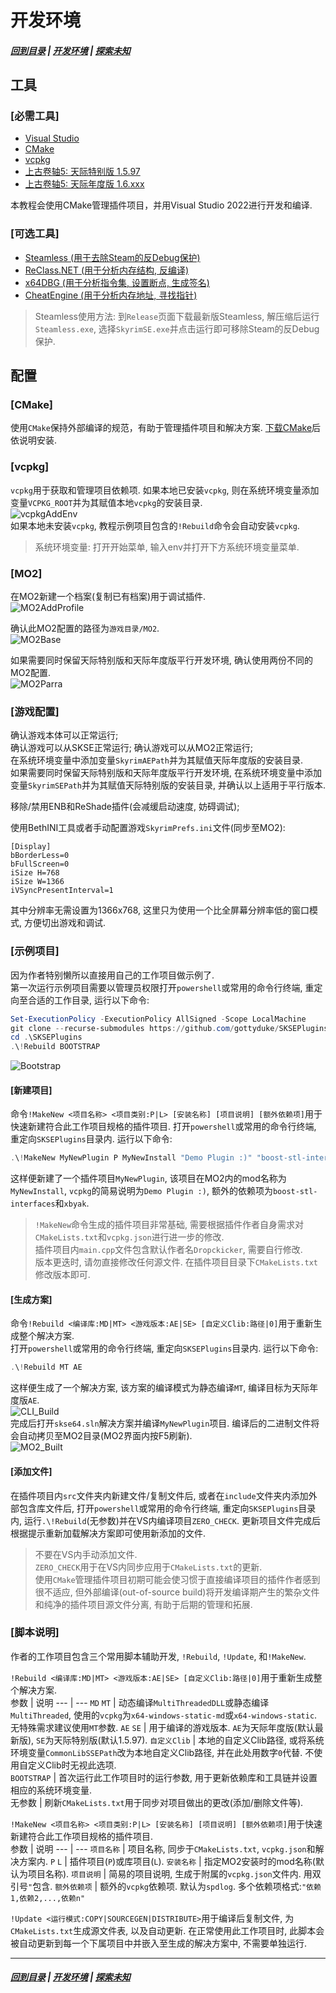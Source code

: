 # 开发环境
##### [回到目录](../README.md) | [开发环境](/docs/Setup.md) | [探索未知](/docs/ToUnknown.md)

## 工具

### [必需工具]
+ [Visual Studio](https://visualstudio.microsoft.com)
+ [CMake](https://cmake.org/)
+ [vcpkg](https://github.com/microsoft/vcpkg/releases)
+ [上古卷轴5: 天际特别版 1.5.97](https://store.steampowered.com/app/489830/The_Elder_Scrolls_V_Skyrim_Special_Edition)
+ [上古卷轴5: 天际年度版 1.6.xxx](https://store.steampowered.com/app/489830/The_Elder_Scrolls_V_Skyrim_Special_Edition)

本教程会使用CMake管理插件项目，并用Visual Studio 2022进行开发和编译.

### [可选工具]
+ [Steamless (用于去除Steam的反Debug保护)](https://github.com/atom0s/Steamless)
+ [ReClass.NET (用于分析内存结构, 反编译)](https://github.com/ReClassNET/ReClass.NET)
+ [x64DBG (用于分析指令集, 设置断点, 生成签名)](https://x64dbg.com/#start)
+ [CheatEngine (用于分析内存地址, 寻找指针)](https://www.cheatengine.org)

> Steamless使用方法: 到`Release`页面下载最新版Steamless, 解压缩后运行`Steamless.exe`, 选择`SkyrimSE.exe`并点击运行即可移除Steam的反Debug保护.

## 配置
### [CMake]
使用`CMake`保持外部编译的规范，有助于管理插件项目和解决方案. [下载CMake](https://cmake.org/)后依说明安装.  

### [vcpkg]
`vcpkg`用于获取和管理项目依赖项. 如果本地已安装`vcpkg`, 则在系统环境变量添加变量`VCPKG_ROOT`并为其赋值本地`vcpkg`的安装目录.  
![vcpkgAddEnv](/images/env_var.png)  
如果本地未安装`vcpkg`, 教程示例项目包含的`!Rebuild`命令会自动安装`vcpkg`.  
> 系统环境变量: 打开开始菜单, 输入env并打开下方系统环境变量菜单.  

### [MO2] 
在MO2新建一个档案(复制已有档案)用于调试插件.  
![MO2AddProfile](/images/mo2_addprof.png)  

确认此MO2配置的路径为`游戏目录/MO2`.  
![MO2Base](/images/mo2_base.png)  

如果需要同时保留天际特别版和天际年度版平行开发环境, 确认使用两份不同的MO2配置.  
![MO2Parra](/images/mo2_parra.png)  


### [游戏配置]
确认游戏本体可以正常运行;  
确认游戏可以从SKSE正常运行;
确认游戏可以从MO2正常运行;  
在系统环境变量中添加变量`SkyrimAEPath`并为其赋值天际年度版的安装目录.  
如果需要同时保留天际特别版和天际年度版平行开发环境, 在系统环境变量中添加变量`SkyrimSEPath`并为其赋值天际特别版的安装目录, 并确认以上适用于平行版本.

移除/禁用ENB和ReShade插件(会减缓启动速度, 妨碍调试);

使用BethINI工具或者手动配置游戏`SkyrimPrefs.ini`文件(同步至MO2):
```
[Display]
bBorderLess=0
bFullScreen=0
iSize H=768
iSize W=1366
iVSyncPresentInterval=1
```
其中分辨率无需设置为1366x768, 这里只为使用一个比全屏幕分辨率低的窗口模式, 方便切出游戏和调试.

### [示例项目]
因为作者特别懒所以直接用自己的工作项目做示例了.  
第一次运行示例项目需要以管理员权限打开`powershell`或常用的命令行终端, 重定向至合适的工作目录, 运行以下命令:  
```powershell
Set-ExecutionPolicy -ExecutionPolicy AllSigned -Scope LocalMachine
git clone --recurse-submodules https://github.com/gottyduke/SKSEPlugins
cd .\SKSEPlugins
.\!Rebuild BOOTSTRAP
```    
![Bootstrap](/images/bootstrap.png)   

#### [新建项目]
命令`!MakeNew <项目名称> <项目类别:P|L> [安装名称] [项目说明] [额外依赖项]`用于快速新建符合此工作项目规格的插件项目.
打开`powershell`或常用的命令行终端, 重定向`SKSEPlugins`目录内. 运行以下命令:  
```powershell
.\!MakeNew MyNewPlugin P MyNewInstall "Demo Plugin :)" "boost-stl-interfaces, xbyak"
```
这样便新建了一个插件项目`MyNewPlugin`, 该项目在MO2内的mod名称为`MyNewInstall`, `vcpkg`的简易说明为`Demo Plugin :)`, 额外的依赖项为`boost-stl-interfaces`和`xbyak`.  
> `!MakeNew`命令生成的插件项目非常基础, 需要根据插件作者自身需求对`CMakeLists.txt`和`vcpkg.json`进行进一步的修改.  
> 插件项目内`main.cpp`文件包含默认作者名`Dropckicker`, 需要自行修改.  
> 版本更迭时, 请勿直接修改任何源文件. 在插件项目目录下`CMakeLists.txt`修改版本即可.  

#### [生成方案]
命令`!Rebuild <编译库:MD|MT> <游戏版本:AE|SE> [自定义Clib:路径|0]`用于重新生成整个解决方案.  
打开`powershell`或常用的命令行终端, 重定向`SKSEPlugins`目录内. 运行以下命令:  
```powershell
.\!Rebuild MT AE
```
这样便生成了一个解决方案, 该方案的编译模式为静态编译`MT`, 编译目标为天际年度版`AE`.  
![CLI_Build](/images/rebuilt.png)  
完成后打开`skse64.sln`解决方案并编译`MyNewPlugin`项目. 编译后的二进制文件将会自动拷贝至MO2目录(MO2界面内按F5刷新).  
![MO2_Built](/images/mo2_built.png)  

#### [添加文件]
在插件项目内`src`文件夹内新建文件/复制文件后, 或者在`include`文件夹内添加外部包含库文件后, 打开`powershell`或常用的命令行终端, 重定向`SKSEPlugins`目录内, 运行`.\!Rebuild`(无参数)并在VS内编译项目`ZERO_CHECK`. 更新项目文件完成后根据提示重新加载解决方案即可使用新添加的文件.    
> 不要在VS内手动添加文件.  
> `ZERO_CHECK`用于在VS内同步应用于`CMakeLists.txt`的更新.  
> 使用`CMake`管理插件项目初期可能会使习惯于直接编译项目的插件作者感到很不适应, 但外部编译(out-of-source build)将开发编译期产生的繁杂文件和纯净的插件项目源文件分离, 有助于后期的管理和拓展.  

### [脚本说明]
作者的工作项目包含三个常用脚本辅助开发, `!Rebuild`, `!Update`, 和`!MakeNew`.  

`!Rebuild <编译库:MD|MT> <游戏版本:AE|SE> [自定义Clib:路径|0]`用于重新生成整个解决方案.  
参数 | 说明
--- | ---
`MD` `MT` | 动态编译`MultiThreadedDLL`或静态编译`MultiThreaded`, 使用的`vcpkg`为`x64-windows-static-md`或`x64-windows-static`. 无特殊需求建议使用`MT`参数.
`AE` `SE` | 用于编译的游戏版本. `AE`为天际年度版(默认最新版), `SE`为天际特别版(默认1.5.97).
`自定义Clib` | 本地的自定义Clib路径, 或将系统环境变量`CommonLibSSEPath`改为本地自定义Clib路径, 并在此处用数字`0`代替. 不使用自定义Clib时无视此选项.  
`BOOTSTRAP` | 首次运行此工作项目时的运行参数, 用于更新依赖库和工具链并设置相应的系统环境变量.  
无参数 | 刷新`CMakeLists.txt`用于同步对项目做出的更改(添加/删除文件等).  

`!MakeNew <项目名称> <项目类别:P|L> [安装名称] [项目说明] [额外依赖项]`用于快速新建符合此工作项目规格的插件项目.  
参数 | 说明
--- | ---
`项目名称` | 项目名称, 同步于`CMakeLists.txt`, `vcpkg.json`和解决方案内.
`P` `L` | 插件项目(`P`)或库项目(`L`).
`安装名称` | 指定MO2安装时的mod名称(默认为项目名称).
`项目说明` | 简易的项目说明, 生成于附属的`vcpkg.json`文件内. 用双引号`"`包含.
`额外依赖项` | 额外的`vcpkg`依赖项. 默认为`spdlog`. 多个依赖项格式:`"依赖1,依赖2,...,依赖n"` 

`!Update <运行模式:COPY|SOURCEGEN|DISTRIBUTE>`用于编译后复制文件, 为`CMakeLists.txt`生成源文件表, 以及自动更新. 在正常使用此工作项目时, 此脚本会被自动更新到每一个下属项目中并嵌入至生成的解决方案中, 不需要单独运行.  

***
##### [回到目录](../README.md) | [开发环境](/docs/Setup.md) | [探索未知](/docs/ToUnknown.md)